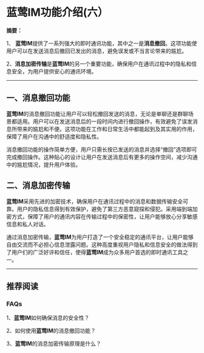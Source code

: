 # 蓝莺IM功能介绍(六）

**摘要：**

1、 **蓝莺IM**提供了一系列强大的即时通讯功能，其中之一是**消息撤回**。这项功能使用户可以在发送消息后撤回已发出的消息，避免误发或不当言论带来的尴尬。

2、**消息加密传输**是**蓝莺IM**的另一个重要功能，确保用户在通讯过程中的隐私和信息安全，为用户提供安心的通讯环境。

---

## 一、消息撤回功能

**蓝莺IM**的消息撤回功能让用户可以轻松撤回发送的消息，无论是单聊还是群聊场景都适用。用户可以在发送消息后的一段时间内进行撤回操作，有效避免了误发消息所带来的尴尬和不便。这项功能在工作和日常生活中都能起到及其实用的作用，保障了用户在沟通中的舒适度和隐私性。

消息撤回功能的操作简单方便，用户只需长按已发送的消息并选择“撤回”选项即可完成撤回操作。这种贴心的设计让用户在发送消息后有更多的操作空间，减少沟通中的尴尬情况，提升用户体验。

## 二、消息加密传输

**蓝莺IM**采用先进的加密技术，确保用户在通讯过程中的消息和数据传输安全可靠。用户的隐私信息得到有效保护，避免了第三方恶意窥探和侵犯。采用端到端加密方式，保障了用户的通讯内容在传输过程中的保密性，让用户能够放心分享敏感信息和私人对话。

通过消息加密传输，**蓝莺IM**为用户打造了一个安全稳定的通讯平台，让用户能够自由交流而不必担心信息泄露问题。这种高度重视用户隐私和信息安全的做法得到了用户们的广泛好评和信任，使得**蓝莺IM**成为众多用户首选的即时通讯工具之一。

---

## 推荐阅读

### **FAQs**

1、**蓝莺IM**如何确保消息的安全性？

2、如何使用**蓝莺IM**的消息撤回功能？

3、**蓝莺IM**的消息加密传输原理是什么？